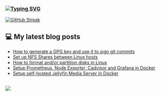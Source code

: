 ### [![Typing SVG](https://readme-typing-svg.herokuapp.com/?lines=Hello+World.+👋)](https://git.io/typing-svg)

[![GitHub Streak](https://github-readme-streak-stats.herokuapp.com/?user=fullmetalbrackets&background=08083a&dates=b3e4ff&currStreakNum=fe10bf&sideNums=fe10bf&stroke=fe10bf&ring=ff8f1f&sideLabels=ff8f1f&fire=fcf645&currStreakLabel=fe10bf&hide_border=true)](https://git.io/streak-stats)

## 💻 My latest blog posts
<!-- BLOG-POST-LIST:START -->
- [How to generate a GPG key and use it to sign git commits](https://arieldiaz.codes/blog/How-to-generate-GPG-to-sign-git-commits/)
- [Set up NFS Shares between Linux hosts](https://arieldiaz.codes/blog/setup-nfs-shares-linux/)
- [How to format and/or partition disks in Linux](https://arieldiaz.codes/blog/how-to-format-partiton-linux/)
- [Setup Prometheus, Node Exporter, Cadvisor and Grafana in Docker](https://arieldiaz.codes/blog/setup-prometheus-cadvisor-grafana/)
- [Setup self-hosted Jellyfin Media Server in Docker](https://arieldiaz.codes/blog/setting-up-jellyfin-in-docker/)
<!-- BLOG-POST-LIST:END -->

##
![](https://komarev.com/ghpvc/?username=fullmetalbrackets&flat-square&color=fa28ad)
